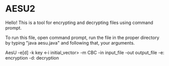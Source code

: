 # AESU2
Hello! This is a tool for encrypting and decrypting files using command prompt. 

To run this file, open command prompt, run the file in the proper directory by typing "java aesu.java" and following that, your arguments. 

AesU -e[d] -k key <-i initial_vector>    -m CBC  -in input_file -out output_file
-e: encryption
-d: decryption

